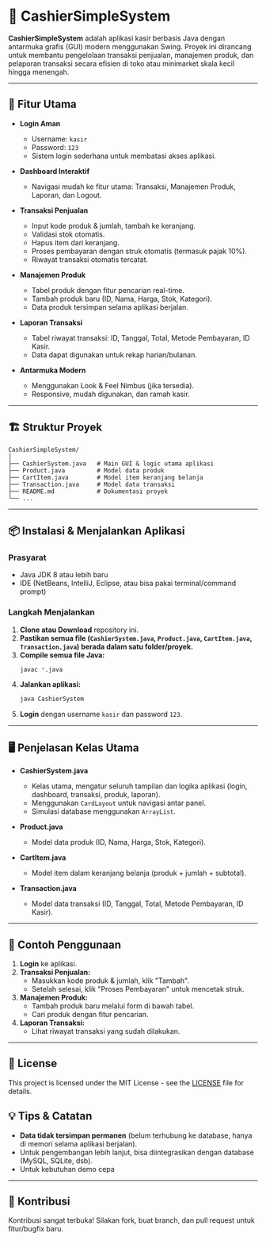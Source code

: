 # 💸 CashierSimpleSystem

**CashierSimpleSystem** adalah aplikasi kasir berbasis Java dengan antarmuka grafis (GUI) modern menggunakan Swing. Proyek ini dirancang untuk membantu pengelolaan transaksi penjualan, manajemen produk, dan pelaporan transaksi secara efisien di toko atau minimarket skala kecil hingga menengah.

---

## 🚀 Fitur Utama

- **Login Aman**
  - Username: `kasir`
  - Password: `123`
  - Sistem login sederhana untuk membatasi akses aplikasi.

- **Dashboard Interaktif**
  - Navigasi mudah ke fitur utama: Transaksi, Manajemen Produk, Laporan, dan Logout.

- **Transaksi Penjualan**
  - Input kode produk & jumlah, tambah ke keranjang.
  - Validasi stok otomatis.
  - Hapus item dari keranjang.
  - Proses pembayaran dengan struk otomatis (termasuk pajak 10%).
  - Riwayat transaksi otomatis tercatat.

- **Manajemen Produk**
  - Tabel produk dengan fitur pencarian real-time.
  - Tambah produk baru (ID, Nama, Harga, Stok, Kategori).
  - Data produk tersimpan selama aplikasi berjalan.

- **Laporan Transaksi**
  - Tabel riwayat transaksi: ID, Tanggal, Total, Metode Pembayaran, ID Kasir.
  - Data dapat digunakan untuk rekap harian/bulanan.

- **Antarmuka Modern**
  - Menggunakan Look & Feel Nimbus (jika tersedia).
  - Responsive, mudah digunakan, dan ramah kasir.

---

## 🏗️ Struktur Proyek

```
CashierSimpleSystem/
│
├── CashierSystem.java   # Main GUI & logic utama aplikasi
├── Product.java         # Model data produk
├── CartItem.java        # Model item keranjang belanja
├── Transaction.java     # Model data transaksi
├── README.md            # Dokumentasi proyek
└── ...
```

---

## 📦 Instalasi & Menjalankan Aplikasi

### **Prasyarat**
- Java JDK 8 atau lebih baru
- IDE (NetBeans, IntelliJ, Eclipse, atau bisa pakai terminal/command prompt)

### **Langkah Menjalankan**
1. **Clone atau Download** repository ini.
2. **Pastikan semua file (`CashierSystem.java`, `Product.java`, `CartItem.java`, `Transaction.java`) berada dalam satu folder/proyek.**
3. **Compile semua file Java:**
   ```sh
   javac *.java
   ```
4. **Jalankan aplikasi:**
   ```sh
   java CashierSystem
   ```
5. **Login** dengan username `kasir` dan password `123`.

---

## 🖥️ Penjelasan Kelas Utama

- **CashierSystem.java**
  - Kelas utama, mengatur seluruh tampilan dan logika aplikasi (login, dashboard, transaksi, produk, laporan).
  - Menggunakan `CardLayout` untuk navigasi antar panel.
  - Simulasi database menggunakan `ArrayList`.

- **Product.java**
  - Model data produk (ID, Nama, Harga, Stok, Kategori).

- **CartItem.java**
  - Model item dalam keranjang belanja (produk + jumlah + subtotal).

- **Transaction.java**
  - Model data transaksi (ID, Tanggal, Total, Metode Pembayaran, ID Kasir).

---

## 📝 Contoh Penggunaan

1. **Login** ke aplikasi.
2. **Transaksi Penjualan:**
   - Masukkan kode produk & jumlah, klik "Tambah".
   - Setelah selesai, klik "Proses Pembayaran" untuk mencetak struk.
3. **Manajemen Produk:**
   - Tambah produk baru melalui form di bawah tabel.
   - Cari produk dengan fitur pencarian.
4. **Laporan Transaksi:**
   - Lihat riwayat transaksi yang sudah dilakukan.

---

## 📄 **License**

This project is licensed under the MIT License - see the [LICENSE](LICENSE) file for details.

## 💡 Tips & Catatan

- **Data tidak tersimpan permanen** (belum terhubung ke database, hanya di memori selama aplikasi berjalan).
- Untuk pengembangan lebih lanjut, bisa diintegrasikan dengan database (MySQL, SQLite, dsb).
- Untuk kebutuhan demo cepa

---

## 🤝 Kontribusi

Kontribusi sangat terbuka! Silakan fork, buat branch, dan pull request untuk fitur/bugfix baru.



